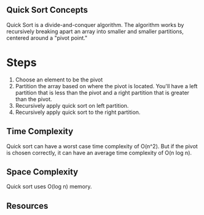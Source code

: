 ## Quick Sort Concepts
Quick Sort is a divide-and-conquer algorithm. The algorithm works by recursively breaking apart an array into smaller and smaller partitions, centered around a "pivot point." 

# Steps 
1. Choose an element to be the pivot 
2. Partition the array based on where the pivot is located. You'll have a left partition that is less than the pivot and a right partition that is greater than the pivot. 
3. Recursively apply quick sort on left partition. 
4. Recursively apply quick sort to the right partition.

## Time Complexity
Quick sort can have a worst case time complexity of O(n^2). But if the pivot is chosen correctly, it can have an average time complexity of O(n log n).

## Space Complexity
Quick sort uses O(log n) memory.

## Resources
